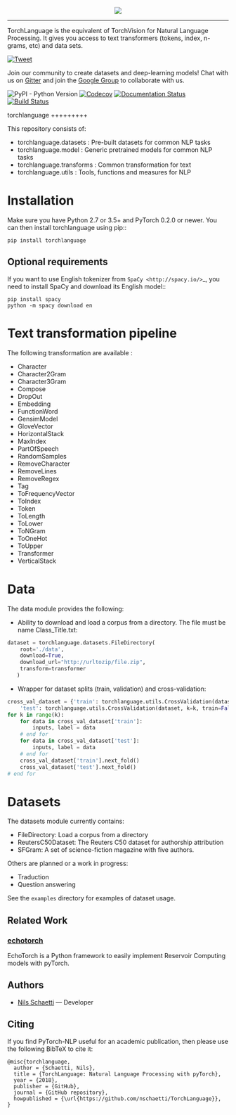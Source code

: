 <p align="center"><img src="docs/images/torchlanguage_complete.png" /></p>

--------------------------------------------------------------------------------
TorchLanguage is the equivalent of TorchVision for Natural Language Processing. It gives you access to text transformers (tokens, index, n-grams, etc) and data sets.

<a href="https://twitter.com/intent/tweet?text=TorchLanguage%20is%20the%20equivalent%20of%20TorchVision%20for%20Natural%20Language%20Processing.%20It%20gives%20you%20access%20to%20text%20transformers%20and%20datasets.&url=https://github.com/nschaetti/TorchLanguage&hashtags=pytorch,nlp,research">
    <img style='vertical-align: text-bottom !important;' src="https://img.shields.io/twitter/url/http/shields.io.svg?style=social" alt="Tweet">
  </a>

Join our community to create datasets and deep-learning models! Chat with us on [Gitter](https://gitter.im/TorchLanguage/Lobby) and join the [Google Group](https://groups.google.com/forum/#!forum/torchlanguage/) to collaborate with us.

![PyPI - Python Version](https://img.shields.io/pypi/pyversions/torchlanguage.svg?style=flat-square)
[![Codecov](https://img.shields.io/codecov/c/github/nschaetti/torchlanguage/master.svg?style=flat-square)](https://codecov.io/gh/nschaetti/TorchLanguage)
[![Documentation Status](	https://img.shields.io/readthedocs/torchlanguage/latest.svg?style=flat-square)](http://torchlanguage.readthedocs.io/en/latest/?badge=latest&style=flat-square)
[![Build Status](https://img.shields.io/travis/nschaetti/TorchLanguage/master.svg?style=flat-square)](https://travis-ci.org/nschaetti/TorchLanguage)

torchlanguage
+++++++++

This repository consists of:

* torchlanguage.datasets : Pre-built datasets for common NLP tasks
* torchlanguage.model : Generic pretrained models for common NLP tasks
* torchlanguage.transforms : Common transformation for text
* torchlanguage.utils : Tools, functions and measures for NLP

Installation
============

Make sure you have Python 2.7 or 3.5+ and PyTorch 0.2.0 or newer. You can then install torchlanguage using pip::

    pip install torchlanguage

Optional requirements
---------------------

If you want to use English tokenizer from `SpaCy <http://spacy.io/>`_, you need to install SpaCy and download its English model::

    pip install spacy
    python -m spacy download en

Text transformation pipeline
============================

The following transformation are available :

* Character
* Character2Gram
* Character3Gram
* Compose
* DropOut
* Embedding
* FunctionWord
* GensimModel
* GloveVector
* HorizontalStack
* MaxIndex
* PartOfSpeech
* RandomSamples
* RemoveCharacter
* RemoveLines
* RemoveRegex
* Tag
* ToFrequencyVector
* ToIndex
* Token
* ToLength
* ToLower
* ToNGram
* ToOneHot
* ToUpper
* Transformer
* VerticalStack

Data
====

The data module provides the following:

* Ability to download and load a corpus from a directory. The file must be name Class_Title.txt:

```python
dataset = torchlanguage.datasets.FileDirectory(
    root='./data',
    download=True,
    download_url="http://urltozip/file.zip",
    transform=transformer
   )
```

* Wrapper for dataset splits (train, validation) and cross-validation:

```python
cross_val_dataset = {'train': torchlanguage.utils.CrossValidation(dataset, k=k),
    'test': torchlanguage.utils.CrossValidation(dataset, k=k, train=False)}
for k in range(k):
    for data in cross_val_dataset['train']:
        inputs, label = data
    # end for
    for data in cross_val_dataset['test']:
        inputs, label = data
    # end for
    cross_val_dataset['train'].next_fold()
    cross_val_dataset['test'].next_fold()
# end for
```

Datasets
========

The datasets module currently contains:

* FileDirectory: Load a corpus from a directory
* ReutersC50Dataset: The Reuters C50 dataset for authorship attribution
* SFGram: A set of science-fiction magazine with five authors.

Others are planned or a work in progress:

* Traduction
* Question answering

See the ``examples`` directory for examples of dataset usage.

## Related Work

### [echotorch](https://github.com/nschaetti/echotorch)

EchoTorch is a Python framework to easily implement Reservoir Computing models with pyTorch.

## Authors

* [Nils Schaetti](https://github.com/nschaetti/) — Developer

## Citing

If you find PyTorch-NLP useful for an academic publication, then please use the following BibTeX to cite it:

```
@misc{torchlanguage,
  author = {Schaetti, Nils},
  title = {TorchLanguage: Natural Language Processing with pyTorch},
  year = {2018},
  publisher = {GitHub},
  journal = {GitHub repository},
  howpublished = {\url{https://github.com/nschaetti/TorchLanguage}},
}
```
